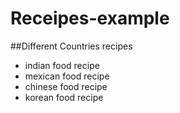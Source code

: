 # Receipes-example
##Different Countries recipes
- indian food recipe
- mexican food recipe
- chinese food recipe
- korean food recipe
